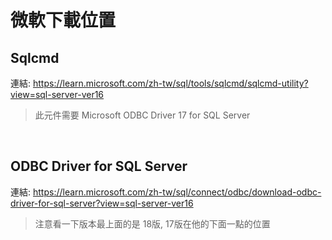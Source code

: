 微軟下載位置
===

## Sqlcmd
連結: https://learn.microsoft.com/zh-tw/sql/tools/sqlcmd/sqlcmd-utility?view=sql-server-ver16

> 此元件需要 Microsoft ODBC Driver 17 for SQL Server

<br>

## ODBC Driver for SQL Server
連結: https://learn.microsoft.com/zh-tw/sql/connect/odbc/download-odbc-driver-for-sql-server?view=sql-server-ver16

> 注意看一下版本最上面的是 18版, 17版在他的下面一點的位置
